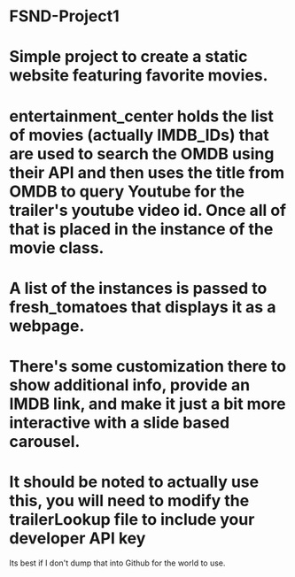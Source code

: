 # FSND-Project1
# Simple project to create a static website featuring favorite movies.
# entertainment_center holds the list of movies (actually IMDB_IDs) that are used to search the OMDB using their API and then uses the title from OMDB to query Youtube for the trailer's youtube video id. Once all of that is placed in the instance of the movie class. 
# A list of the instances is passed to fresh_tomatoes that displays it as a webpage. 
# There's some customization there to show additional info, provide an IMDB link, and make it just a bit more interactive with a slide based carousel.

# It should be noted to actually use this, you will need to modify the trailerLookup file to include your developer API key
Its best if I don't dump that into Github for the world to use.

